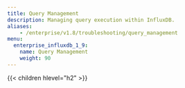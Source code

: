 ```yaml
---
title: Query Management
description: Managing query execution within InfluxDB.
aliases:
    - /enterprise/v1.8/troubleshooting/query_management
menu:
  enterprise_influxdb_1_9:
    name: Query Management
    weight: 90
---
```


{{< children hlevel="h2" >}}
